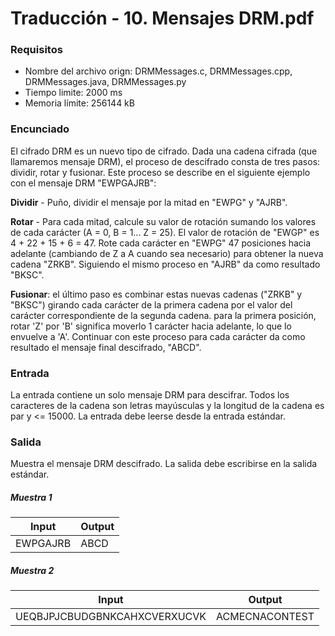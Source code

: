 # Traducción - 10. Mensajes DRM.pdf

### Requisitos
- Nombre del archivo orign: DRMMessages.c, DRMMessages.cpp, DRMMessages.java, DRMMessages.py
- Tiempo limite: 2000 ms
- Memoria límite: 256144 kB

### Encunciado
El cifrado DRM es un nuevo tipo de cifrado. Dada una cadena cifrada (que llamaremos mensaje DRM), el proceso de descifrado consta de tres pasos: dividir, rotar y fusionar. Este proceso se describe en el siguiente ejemplo con el mensaje DRM "EWPGAJRB":

**Dividir** - Puño, dividir el mensaje por la mitad en "EWPG" y "AJRB".

**Rotar** - Para cada mitad, calcule su valor de rotación sumando los valores de cada carácter (A = 0, B = 1... Z = 25). El valor de rotación de "EWGP" es 4 + 22 + 15 + 6 = 47. Rote cada carácter en "EWPG" 47 posiciones hacia adelante (cambiando de Z a A cuando sea necesario) para obtener la nueva cadena "ZRKB". Siguiendo el mismo proceso en "AJRB" da como resultado "BKSC".

**Fusionar**: el último paso es combinar estas nuevas cadenas ("ZRKB" y "BKSC") girando cada carácter de la primera cadena por el valor del carácter correspondiente de la segunda cadena. para la primera posición, rotar 'Z' por 'B' significa moverlo 1 carácter hacia adelante, lo que lo envuelve a 'A'. Continuar con este proceso para cada carácter da como resultado el mensaje final descifrado, "ABCD".

### Entrada
La entrada contiene un solo mensaje DRM para descifrar. Todos los caracteres de la cadena son letras mayúsculas y la longitud de la cadena es par y <= 15000. La entrada debe leerse desde la entrada estándar.

### Salida
Muestra el mensaje DRM descifrado. La salida debe escribirse en la salida estándar.

##### Muestra 1
| Input | Output |
| ----- | ------ |
| EWPGAJRB | ABCD |


##### Muestra 2
| Input | Output |
| ----- | ------ |
| UEQBJPJCBUDGBNKCAHXCVERXUCVK | ACMECNACONTEST |

